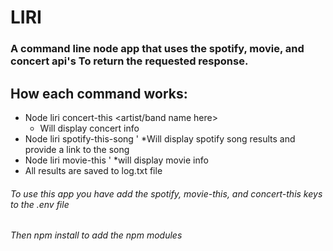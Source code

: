 # LIRI
### A command line node app that uses the spotify, movie, and concert api's To return the requested response.
## How each command works:
* Node liri concert-this <artist/band name here>
  * Will display concert info
* Node liri spotify-this-song '<song name here>
    *Will display spotify song results and provide a link to the song
* Node liri movie-this '<movie name here>
    *will display movie info
* All results are saved to log.txt file
 
###### To use this app you have add the spotify, movie-this, and concert-this keys to the .env file 
###### Then npm install to add the npm modules

